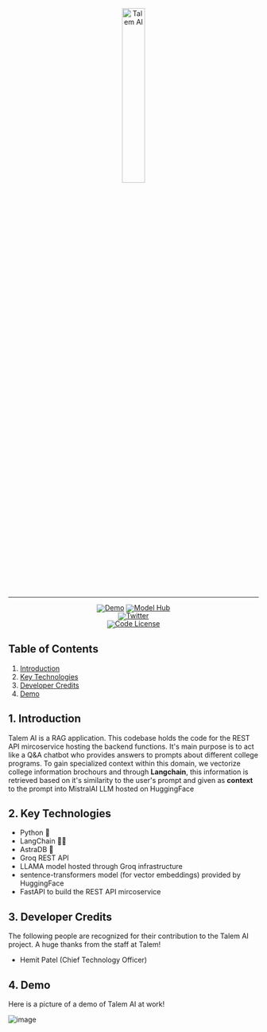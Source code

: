 <!-- markdownlint-disable first-line-h1 -->
<!-- markdownlint-disable html -->
<!-- markdownlint-disable no-duplicate-header -->

<div align="center">
  <img src="https://i.ibb.co/ns0wZdtj/I-20250310-004605-0000-1-removebg-preview.png/" width="30%" alt="Talem AI" />
</div>
<hr>
<div align="center" style="line-height: 1;">
  <a href="https://talem.org/ai"><img alt="Demo"
    src="https://img.shields.io/badge/🚀%20Live%20Demo-Talem%20AI-2F80ED?color=2F80ED&logoColor=white"/></a>
  <a href="https://huggingface.co/microsoft/Phi-3.5-mini-instruct"><img alt="Model Hub"
    src="https://img.shields.io/badge/🧠%20Model%20Hub-Talem%20AI-8E44AD?color=8E44AD&logoColor=white"/></a>
  <br>
  <a href="https://twitter.com/talem_ai"><img alt="Twitter"
    src="https://img.shields.io/badge/Twitter-@talem__ai-1DA1F2?logo=x&logoColor=white"/></a>
  <br>
  <a href="LICENSE-CODE"><img alt="Code License"
    src="https://img.shields.io/badge/Code%20License-Apache%202.0-00BFFF?color=00BFFF"/></a>
  <br>
</div>

## Table of Contents

1. [Introduction](#1-introduction)  
2. [Key Technologies](#2-key-technologies)  
3. [Developer Credits](#3-developer-credits)  
4. [Demo](#4-demo)

## 1. Introduction

Talem AI is a RAG application. This codebase holds the code for the REST API mircoservice hosting the backend functions. It's main purpose is to act like a Q&A chatbot who provides answers to prompts about different college programs. To gain specialized context within this domain, we vectorize college information brochours and through **Langchain**, this information is retrieved based on it's similarity to the user's prompt and given as **context** to the prompt into MistralAI LLM hosted on HuggingFace

## 2. Key Technologies

- Python 🐍
- LangChain 👨‍🔬
- AstraDB 💽
- Groq REST API
- LLAMA model hosted through Groq infrastructure
- sentence-transformers model (for vector embeddings) provided by HuggingFace
- FastAPI to build the REST API mircoservice

## 3. Developer Credits

The following people are recognized for their contribution to the Talem AI project. A huge thanks from the staff at Talem!

- Hemit Patel (Chief Technology Officer)

## 4. Demo

Here is a picture of a demo of Talem AI at work!

![image](https://github.com/user-attachments/assets/52d6cff6-cc5d-4621-a112-3777cc324ded)
